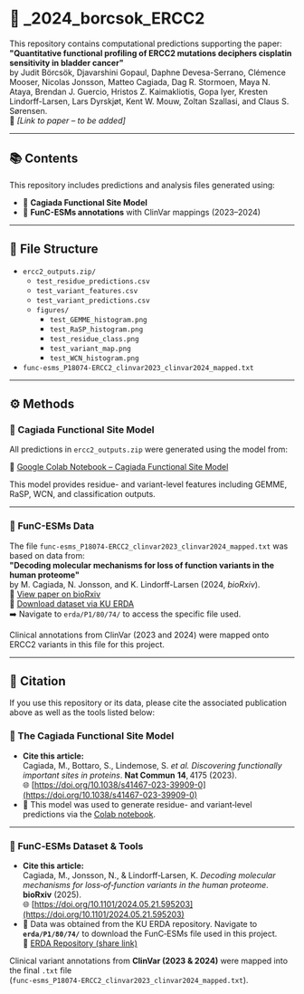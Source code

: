 # 🧬 _2024_borcsok_ERCC2

This repository contains computational predictions supporting the paper:  
**"Quantitative functional profiling of ERCC2 mutations deciphers cisplatin sensitivity in bladder cancer"**  
by Judit Börcsök, Djavarshini Gopaul, Daphne Devesa-Serrano, Clémence Mooser, Nicolas Jonsson, Matteo Cagiada, Dag R. Stormoen, Maya N. Ataya, Brendan J. Guercio, Hristos Z. Kaimakliotis, Gopa Iyer, Kresten Lindorff-Larsen, Lars Dyrskjøt, Kent W. Mouw, Zoltan Szallasi, and Claus S. Sørensen.  
📄 *[Link to paper – to be added]*

---

## 📚 Contents

This repository includes predictions and analysis files generated using:

- 🧪 **Cagiada Functional Site Model**
- 🧬 **FunC-ESMs annotations** with ClinVar mappings (2023–2024)

---

## 📁 File Structure

- `ercc2_outputs.zip/`
  - `test_residue_predictions.csv`
  - `test_variant_features.csv`
  - `test_variant_predictions.csv`
  - `figures/`
    - `test_GEMME_histogram.png`
    - `test_RaSP_histogram.png`
    - `test_residue_class.png`
    - `test_variant_map.png`
    - `test_WCN_histogram.png`
- `func-esms_P18074-ERCC2_clinvar2023_clinvar2024_mapped.txt`

---

## ⚙️ Methods

### 🧪 Cagiada Functional Site Model

All predictions in `ercc2_outputs.zip` were generated using the model from:

📎 [Google Colab Notebook – Cagiada Functional Site Model](https://colab.research.google.com/github/KULL-Centre/_2022_functional-sites-cagiada/blob/main/Functional_site_model.ipynb)

This model provides residue- and variant-level features including GEMME, RaSP, WCN, and classification outputs.

---

### 🧬 FunC-ESMs Data

The file `func-esms_P18074-ERCC2_clinvar2023_clinvar2024_mapped.txt` was based on data from:  
**"Decoding molecular mechanisms for loss of function variants in the human proteome"**  
by M. Cagiada, N. Jonsson, and K. Lindorff-Larsen (2024, *bioRxiv*).  
📄 [View paper on bioRxiv](https://www.biorxiv.org/content/10.1101/2024.05.21.595203v2)  
💾 [Download dataset via KU ERDA](https://sid.erda.dk/cgi-sid/ls.py?share_id=DUWFpyjZp0)  
➡️ Navigate to `erda/P1/80/74/` to access the specific file used.

Clinical annotations from ClinVar (2023 and 2024) were mapped onto ERCC2 variants in this file for this project.

---

## 📌 Citation

If you use this repository or its data, please cite the associated publication above as well as the tools listed below:

### 🧪 The Cagiada Functional Site Model  
- **Cite this article:**  
  Cagiada, M., Bottaro, S., Lindemose, S. *et al.* _Discovering functionally important sites in proteins_. **Nat Commun** **14**, 4175 (2023).  
  🌐 [https://doi.org/10.1038/s41467-023-39909-0](https://doi.org/10.1038/s41467-023-39909-0)  
- 🧭 This model was used to generate residue- and variant‑level predictions via the [Colab notebook](https://colab.research.google.com/github/KULL-Centre/_2022_functional-sites-cagiada/blob/main/Functional_site_model.ipynb).

---

### 🧬 FunC‑ESMs Dataset & Tools  
- **Cite this article:**  
  Cagiada, M., Jonsson, N., & Lindorff‑Larsen, K. _Decoding molecular mechanisms for loss‑of‑function variants in the human proteome_. **bioRxiv** (2025).  
  🌐 [https://doi.org/10.1101/2024.05.21.595203](https://doi.org/10.1101/2024.05.21.595203)  
- 💾 Data was obtained from the KU ERDA repository. Navigate to **`erda/P1/80/74/`** to download the FunC‑ESMs file used in this project.  
  📎 [ERDA Repository (share link)](https://sid.erda.dk/cgi-sid/ls.py?share_id=DUWFpyjZp0)

Clinical variant annotations from **ClinVar (2023 & 2024)** were mapped into the final `.txt` file (`func‑esms_P18074‑ERCC2_clinvar2023_clinvar2024_mapped.txt`).
